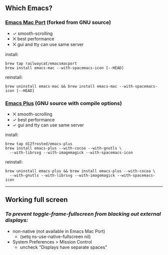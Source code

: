 ## Which Emacs?
### [Emacs Mac Port](https://github.com/railwaycat/homebrew-emacsmacport) (forked from GNU source)
- ✓ smooth-scrolling
- ⨉ best performance
- ⨉ gui and tty can use same server

install:

    brew tap railwaycat/emacsmacport
    brew install emacs-mac --with-spacemacs-icon [--HEAD]

reinstall:

    brew uninstall emacs-mac && brew install emacs-mac --with-spacemacs-icon [--HEAD]

### [Emacs Plus](https://github.com/d12frosted/homebrew-emacs-plus) (GNU source with compile options)
- ⨉ smooth-scrolling
- ✓ best performance
- ✓ gui and tty can use same server

install:

    brew tap d12frosted/emacs-plus
    brew install emacs-plus --with-cocoa --with-gnutls \
      --with-librsvg --with-imagemagick --with-spacemacs-icon

reinstall:

    brew uninstall emacs-plus && brew install emacs-plus --with-cocoa \
      --with-gnutls --with-librsvg --with-imagemagick --with-spacemacs-icon
___
## Working full screen
### *To prevent toggle-frame-fullscreen from blacking out external displays:*
  - non-native (not available in Emacs Mac Port)
    - (setq ns-use-native-fullscreen nil)
  - System Preferences > Mission Control
    - uncheck "Displays have separate spaces"
